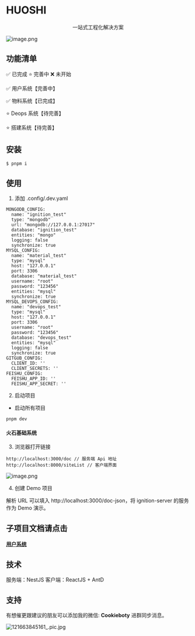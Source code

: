 # HUOSHI

<p align="center">一站式工程化解决方案</p>

![image.png](https://p1-juejin.byteimg.com/tos-cn-i-k3u1fbpfcp/d720ef26d4234208966dfc3da7f47306~tplv-k3u1fbpfcp-watermark.image?)

## 功能清单

✅ 已完成 ⭐️ 完善中 ❌ 未开始


✅ 用户系统【完善中】

✅ 物料系统【已完成】

⭐️ Deops 系统【待完善】

⭐️ 搭建系统【待完善】

## 安装
```jsx
$ pnpm i

```

## 使用

1. 添加 .config/.dev.yaml
```
MONGODB_CONFIG:
  name: "ignition_test"
  type: "mongodb"
  url: "mongodb://127.0.0.1:27017"
  database: "ignition_test"
  entities: "mongo"
  logging: false
  synchronize: true
MYSQL_CONFIG:
  name: "material_test"
  type: "mysql"
  host: "127.0.0.1"
  port: 3306
  database: "material_test"
  username: "root"
  password: "123456"
  entities: "mysql"
  synchronize: true
MYSQL_DEVOPS_CONFIG:
  name: "devops_test"
  type: "mysql"
  host: "127.0.0.1"
  port: 3306
  username: "root"
  password: "123456"
  database: "devops_test"
  entities: "mysql"
  logging: false
  synchronize: true
GITGUB_CONFIG:
  CLIENT_ID: ''
  CLIENT_SECRETS: ''
FEISHU_CONFIG:
  FEISHU_APP_ID: ''
  FEISHU_APP_SECRET: ''
```

2. 启动项目

- 启动所有项目
```
pnpm dev
```

#### 火石基础系统
3. 浏览器打开链接
```
http://localhost:3000/doc // 服务端 Api 地址
http://localhost:8000/siteList // 客户端界面
```

![image.png](https://p3-juejin.byteimg.com/tos-cn-i-k3u1fbpfcp/d1101a963c784de8b9f970bf86545095~tplv-k3u1fbpfcp-watermark.image?)

4. 创建 Demo 项目

解析 URL 可以填入 http://localhost:3000/doc-json，将 ignition-server 的服务作为 Demo 演示。

## 子项目文档请点击
#### [用户系统](https://github.com/Ignition-Space/ignition/blob/main/docs/user-center.md)

## 技术

服务端：NestJS
客户端：ReactJS + AntD

## 支持

有想催更跟建议的朋友可以添加我的微信: **Cookieboty** 进群同步消息。

![121663845161_.pic.jpg](https://p9-juejin.byteimg.com/tos-cn-i-k3u1fbpfcp/d6fb48debdfe4a88a81fd5bedbbea23f~tplv-k3u1fbpfcp-watermark.image?)